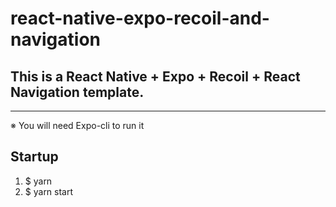# react-native-expo-recoil-and-navigation

## This is a React Native + Expo + Recoil + React Navigation template.
---
※ You will need Expo-cli to run it

## Startup
1. $ yarn
2. $ yarn start